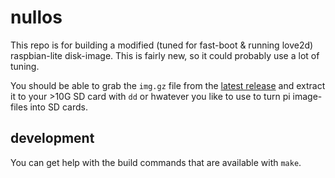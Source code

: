 # nullos

This repo is for building a modified (tuned for fast-boot & running love2d) raspbian-lite disk-image. This is fairly new, so it could probably use a lot of tuning.

You should be able to grab the `img.gz` file from the [latest release](https://github.com/notnullgames/nullos/releases) and extract it to your >10G SD card with `dd` or hwatever you like to use to turn pi image-files into SD cards.

## development

You can get help with the build commands that are available with `make`.

